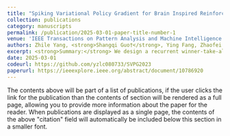 ```yaml
---
title: "Spiking Variational Policy Gradient for Brain Inspired Reinforcement Learning"
collection: publications
category: manuscripts
permalink: /publication/2025-03-01-paper-title-number-1
venue: 'IEEE Transactions on Pattern Analysis and Machine Intelligence (<strong>IEEE TPAMI</strong>), March 1'
authors: Zhile Yang, <strong>Shangqi Guo†</strong>, Ying Fang, Zhaofei Yu and Jian K. Liu
excerpt: <strong>Summary:</strong> We design a recurrent winner-take-all network and propose the spiking variational policy gradient (SVPG), a new R-STDP learning method derived theoretically from the global policy gradient.
date: 2025-03-01
codeurl: https://github.com/yzlc080733/SVPG2023
paperurl: https://ieeexplore.ieee.org/abstract/document/10786920
---
```


The contents above will be part of a list of publications, if the user clicks the link for the publication than the contents of section will be rendered as a full page, allowing you to provide more information about the paper for the reader. When publications are displayed as a single page, the contents of the above "citation" field will automatically be included below this section in a smaller font.
